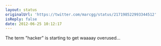```yaml
---
layout: status
originalUrl: 'https://twitter.com/marcgg/status/217198522993344512'
isReply: false
date: 2012-06-25 10:12:17
---
```


The term "hacker" is starting to get waaaay overused...
